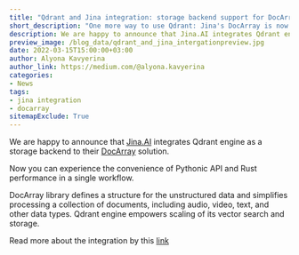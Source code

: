 ```yaml
---
title: "Qdrant and Jina integration: storage backend support for DocArray"
short_description: "One more way to use Qdrant: Jina's DocArray is now supporting Qdrant as a storage backend."
description: We are happy to announce that Jina.AI integrates Qdrant engine as a storage backend to their DocArray solution.
preview_image: /blog_data/qdrant_and_jina_intergationpreview.jpg
date: 2022-03-15T15:00:00+03:00
author: Alyona Kavyerina
author_link: https://medium.com/@alyona.kavyerina
categories:
- News
tags:
- jina integration
- docarray
sitemapExclude: True
---
```

We are happy to announce that [Jina.AI](https://jina.ai/) integrates Qdrant engine as a storage backend to their [DocArray](https://docarray.jina.ai/) solution.

Now you can experience the convenience of Pythonic API and Rust performance in a single workflow.

DocArray library defines a structure for the unstructured data and simplifies processing a collection of documents,
including audio, video, text, and other data types. Qdrant engine empowers scaling of its vector search and storage.

Read more about the integration by this [link](/documentation/install/#docarray)
